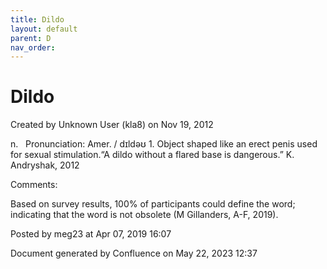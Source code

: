 ```yaml
---
title: Dildo
layout: default
parent: D
nav_order:
---
```


# Dildo

Created by  Unknown User (kla8) on Nov 19, 2012

n.   Pronunciation: Amer. / dɪldəʊ 1. Object shaped like an erect penis used for sexual stimulation.“A dildo without a flared base is dangerous.” K. Andryshak, 2012

Comments:

Based on survey results, 100% of participants could define the word; indicating that the word is not obsolete (M Gillanders, A-F, 2019).

Posted by meg23 at Apr 07, 2019 16:07

Document generated by Confluence on May 22, 2023 12:37


